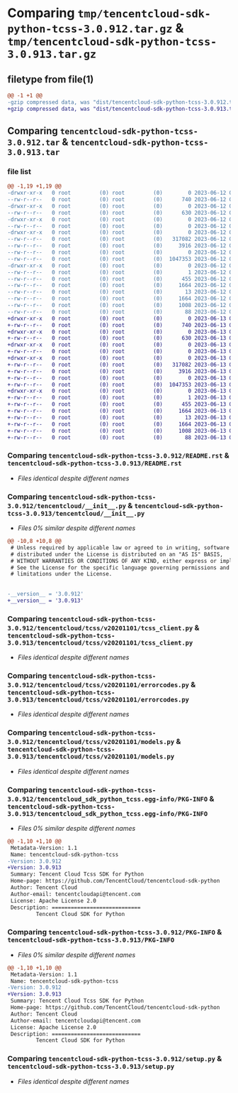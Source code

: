 # Comparing `tmp/tencentcloud-sdk-python-tcss-3.0.912.tar.gz` & `tmp/tencentcloud-sdk-python-tcss-3.0.913.tar.gz`

## filetype from file(1)

```diff
@@ -1 +1 @@
-gzip compressed data, was "dist/tencentcloud-sdk-python-tcss-3.0.912.tar", last modified: Mon Jun 12 03:13:09 2023, max compression
+gzip compressed data, was "dist/tencentcloud-sdk-python-tcss-3.0.913.tar", last modified: Tue Jun 13 02:26:12 2023, max compression
```

## Comparing `tencentcloud-sdk-python-tcss-3.0.912.tar` & `tencentcloud-sdk-python-tcss-3.0.913.tar`

### file list

```diff
@@ -1,19 +1,19 @@
-drwxr-xr-x   0 root         (0) root         (0)        0 2023-06-12 03:13:09.000000 tencentcloud-sdk-python-tcss-3.0.912/
--rw-r--r--   0 root         (0) root         (0)      740 2023-06-12 03:13:09.000000 tencentcloud-sdk-python-tcss-3.0.912/README.rst
-drwxr-xr-x   0 root         (0) root         (0)        0 2023-06-12 03:13:09.000000 tencentcloud-sdk-python-tcss-3.0.912/tencentcloud/
--rw-r--r--   0 root         (0) root         (0)      630 2023-06-12 03:13:09.000000 tencentcloud-sdk-python-tcss-3.0.912/tencentcloud/__init__.py
-drwxr-xr-x   0 root         (0) root         (0)        0 2023-06-12 03:13:09.000000 tencentcloud-sdk-python-tcss-3.0.912/tencentcloud/tcss/
--rw-r--r--   0 root         (0) root         (0)        0 2023-06-12 03:13:09.000000 tencentcloud-sdk-python-tcss-3.0.912/tencentcloud/tcss/__init__.py
-drwxr-xr-x   0 root         (0) root         (0)        0 2023-06-12 03:13:09.000000 tencentcloud-sdk-python-tcss-3.0.912/tencentcloud/tcss/v20201101/
--rw-r--r--   0 root         (0) root         (0)   317082 2023-06-12 03:13:09.000000 tencentcloud-sdk-python-tcss-3.0.912/tencentcloud/tcss/v20201101/tcss_client.py
--rw-r--r--   0 root         (0) root         (0)     3916 2023-06-12 03:13:09.000000 tencentcloud-sdk-python-tcss-3.0.912/tencentcloud/tcss/v20201101/errorcodes.py
--rw-r--r--   0 root         (0) root         (0)        0 2023-06-12 03:13:09.000000 tencentcloud-sdk-python-tcss-3.0.912/tencentcloud/tcss/v20201101/__init__.py
--rw-r--r--   0 root         (0) root         (0)  1047353 2023-06-12 03:13:09.000000 tencentcloud-sdk-python-tcss-3.0.912/tencentcloud/tcss/v20201101/models.py
-drwxr-xr-x   0 root         (0) root         (0)        0 2023-06-12 03:13:09.000000 tencentcloud-sdk-python-tcss-3.0.912/tencentcloud_sdk_python_tcss.egg-info/
--rw-r--r--   0 root         (0) root         (0)        1 2023-06-12 03:13:09.000000 tencentcloud-sdk-python-tcss-3.0.912/tencentcloud_sdk_python_tcss.egg-info/dependency_links.txt
--rw-r--r--   0 root         (0) root         (0)      455 2023-06-12 03:13:09.000000 tencentcloud-sdk-python-tcss-3.0.912/tencentcloud_sdk_python_tcss.egg-info/SOURCES.txt
--rw-r--r--   0 root         (0) root         (0)     1664 2023-06-12 03:13:09.000000 tencentcloud-sdk-python-tcss-3.0.912/tencentcloud_sdk_python_tcss.egg-info/PKG-INFO
--rw-r--r--   0 root         (0) root         (0)       13 2023-06-12 03:13:09.000000 tencentcloud-sdk-python-tcss-3.0.912/tencentcloud_sdk_python_tcss.egg-info/top_level.txt
--rw-r--r--   0 root         (0) root         (0)     1664 2023-06-12 03:13:09.000000 tencentcloud-sdk-python-tcss-3.0.912/PKG-INFO
--rw-r--r--   0 root         (0) root         (0)     1008 2023-06-12 03:13:09.000000 tencentcloud-sdk-python-tcss-3.0.912/setup.py
--rw-r--r--   0 root         (0) root         (0)       88 2023-06-12 03:13:09.000000 tencentcloud-sdk-python-tcss-3.0.912/setup.cfg
+drwxr-xr-x   0 root         (0) root         (0)        0 2023-06-13 02:26:12.000000 tencentcloud-sdk-python-tcss-3.0.913/
+-rw-r--r--   0 root         (0) root         (0)      740 2023-06-13 02:26:12.000000 tencentcloud-sdk-python-tcss-3.0.913/README.rst
+drwxr-xr-x   0 root         (0) root         (0)        0 2023-06-13 02:26:12.000000 tencentcloud-sdk-python-tcss-3.0.913/tencentcloud/
+-rw-r--r--   0 root         (0) root         (0)      630 2023-06-13 02:26:12.000000 tencentcloud-sdk-python-tcss-3.0.913/tencentcloud/__init__.py
+drwxr-xr-x   0 root         (0) root         (0)        0 2023-06-13 02:26:12.000000 tencentcloud-sdk-python-tcss-3.0.913/tencentcloud/tcss/
+-rw-r--r--   0 root         (0) root         (0)        0 2023-06-13 02:26:12.000000 tencentcloud-sdk-python-tcss-3.0.913/tencentcloud/tcss/__init__.py
+drwxr-xr-x   0 root         (0) root         (0)        0 2023-06-13 02:26:12.000000 tencentcloud-sdk-python-tcss-3.0.913/tencentcloud/tcss/v20201101/
+-rw-r--r--   0 root         (0) root         (0)   317082 2023-06-13 02:26:12.000000 tencentcloud-sdk-python-tcss-3.0.913/tencentcloud/tcss/v20201101/tcss_client.py
+-rw-r--r--   0 root         (0) root         (0)     3916 2023-06-13 02:26:12.000000 tencentcloud-sdk-python-tcss-3.0.913/tencentcloud/tcss/v20201101/errorcodes.py
+-rw-r--r--   0 root         (0) root         (0)        0 2023-06-13 02:26:12.000000 tencentcloud-sdk-python-tcss-3.0.913/tencentcloud/tcss/v20201101/__init__.py
+-rw-r--r--   0 root         (0) root         (0)  1047353 2023-06-13 02:26:12.000000 tencentcloud-sdk-python-tcss-3.0.913/tencentcloud/tcss/v20201101/models.py
+drwxr-xr-x   0 root         (0) root         (0)        0 2023-06-13 02:26:12.000000 tencentcloud-sdk-python-tcss-3.0.913/tencentcloud_sdk_python_tcss.egg-info/
+-rw-r--r--   0 root         (0) root         (0)        1 2023-06-13 02:26:12.000000 tencentcloud-sdk-python-tcss-3.0.913/tencentcloud_sdk_python_tcss.egg-info/dependency_links.txt
+-rw-r--r--   0 root         (0) root         (0)      455 2023-06-13 02:26:12.000000 tencentcloud-sdk-python-tcss-3.0.913/tencentcloud_sdk_python_tcss.egg-info/SOURCES.txt
+-rw-r--r--   0 root         (0) root         (0)     1664 2023-06-13 02:26:12.000000 tencentcloud-sdk-python-tcss-3.0.913/tencentcloud_sdk_python_tcss.egg-info/PKG-INFO
+-rw-r--r--   0 root         (0) root         (0)       13 2023-06-13 02:26:12.000000 tencentcloud-sdk-python-tcss-3.0.913/tencentcloud_sdk_python_tcss.egg-info/top_level.txt
+-rw-r--r--   0 root         (0) root         (0)     1664 2023-06-13 02:26:12.000000 tencentcloud-sdk-python-tcss-3.0.913/PKG-INFO
+-rw-r--r--   0 root         (0) root         (0)     1008 2023-06-13 02:26:12.000000 tencentcloud-sdk-python-tcss-3.0.913/setup.py
+-rw-r--r--   0 root         (0) root         (0)       88 2023-06-13 02:26:12.000000 tencentcloud-sdk-python-tcss-3.0.913/setup.cfg
```

### Comparing `tencentcloud-sdk-python-tcss-3.0.912/README.rst` & `tencentcloud-sdk-python-tcss-3.0.913/README.rst`

 * *Files identical despite different names*

### Comparing `tencentcloud-sdk-python-tcss-3.0.912/tencentcloud/__init__.py` & `tencentcloud-sdk-python-tcss-3.0.913/tencentcloud/__init__.py`

 * *Files 0% similar despite different names*

```diff
@@ -10,8 +10,8 @@
 # Unless required by applicable law or agreed to in writing, software
 # distributed under the License is distributed on an "AS IS" BASIS,
 # WITHOUT WARRANTIES OR CONDITIONS OF ANY KIND, either express or implied.
 # See the License for the specific language governing permissions and
 # limitations under the License.
 
 
-__version__ = '3.0.912'
+__version__ = '3.0.913'
```

### Comparing `tencentcloud-sdk-python-tcss-3.0.912/tencentcloud/tcss/v20201101/tcss_client.py` & `tencentcloud-sdk-python-tcss-3.0.913/tencentcloud/tcss/v20201101/tcss_client.py`

 * *Files identical despite different names*

### Comparing `tencentcloud-sdk-python-tcss-3.0.912/tencentcloud/tcss/v20201101/errorcodes.py` & `tencentcloud-sdk-python-tcss-3.0.913/tencentcloud/tcss/v20201101/errorcodes.py`

 * *Files identical despite different names*

### Comparing `tencentcloud-sdk-python-tcss-3.0.912/tencentcloud/tcss/v20201101/models.py` & `tencentcloud-sdk-python-tcss-3.0.913/tencentcloud/tcss/v20201101/models.py`

 * *Files identical despite different names*

### Comparing `tencentcloud-sdk-python-tcss-3.0.912/tencentcloud_sdk_python_tcss.egg-info/PKG-INFO` & `tencentcloud-sdk-python-tcss-3.0.913/tencentcloud_sdk_python_tcss.egg-info/PKG-INFO`

 * *Files 0% similar despite different names*

```diff
@@ -1,10 +1,10 @@
 Metadata-Version: 1.1
 Name: tencentcloud-sdk-python-tcss
-Version: 3.0.912
+Version: 3.0.913
 Summary: Tencent Cloud Tcss SDK for Python
 Home-page: https://github.com/TencentCloud/tencentcloud-sdk-python
 Author: Tencent Cloud
 Author-email: tencentcloudapi@tencent.com
 License: Apache License 2.0
 Description: ============================
         Tencent Cloud SDK for Python
```

### Comparing `tencentcloud-sdk-python-tcss-3.0.912/PKG-INFO` & `tencentcloud-sdk-python-tcss-3.0.913/PKG-INFO`

 * *Files 0% similar despite different names*

```diff
@@ -1,10 +1,10 @@
 Metadata-Version: 1.1
 Name: tencentcloud-sdk-python-tcss
-Version: 3.0.912
+Version: 3.0.913
 Summary: Tencent Cloud Tcss SDK for Python
 Home-page: https://github.com/TencentCloud/tencentcloud-sdk-python
 Author: Tencent Cloud
 Author-email: tencentcloudapi@tencent.com
 License: Apache License 2.0
 Description: ============================
         Tencent Cloud SDK for Python
```

### Comparing `tencentcloud-sdk-python-tcss-3.0.912/setup.py` & `tencentcloud-sdk-python-tcss-3.0.913/setup.py`

 * *Files identical despite different names*

